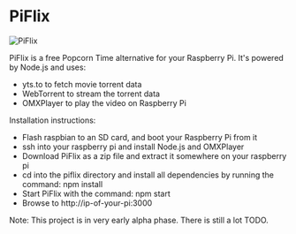 PiFlix
======
![PiFlix](http://i.imgur.com/cgDCsWV.png)

PiFlix is a free Popcorn Time alternative for your Raspberry Pi. It's powered by Node.js and uses:
- yts.to to fetch movie torrent data
- WebTorrent to stream the torrent data
- OMXPlayer to play the video on Raspberry Pi

Installation instructions:
- Flash raspbian to an SD card, and boot your Raspberry Pi from it
- ssh into your raspberry pi and install Node.js and OMXPlayer
- Download PiFlix as a zip file and extract it somewhere on your raspberry pi
- cd into the piflix directory and install all dependencies by running the command: npm install
- Start PiFlix with the command: npm start
- Browse to http://ip-of-your-pi:3000

Note:
This project is in very early alpha phase. There is still a lot TODO.
